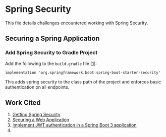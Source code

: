 # Spring Security
This file details challenges encountered working with Spring Security. 
## Securing a Spring Application
### Add Spring Security to Gradle Project
Add the following to the `build.gradle` file [[1](https://docs.spring.io/spring-security/reference/getting-spring-security.html)]:
```
implementation 'org.springframework.boot:spring-boot-starter-security'
```

This adds spring security to the class path of the project and enforces basic authentication on all endpoints.

## Work Cited
1. [Getting Spring Security](https://docs.spring.io/spring-security/reference/getting-spring-security.html)
2. [Securing a Web Application](https://spring.io/guides/gs/securing-web)
3.  [Implement JWT authentication in a Spring Boot 3 application](https://medium.com/@tericcabrel/implement-jwt-authentication-in-a-spring-boot-3-application-5839e4fd8fac)
4.  []()
